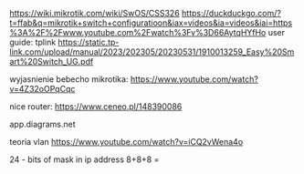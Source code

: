 https://wiki.mikrotik.com/wiki/SwOS/CSS326
https://duckduckgo.com/?t=ffab&q=mikrotik+switch+configuratioon&iax=videos&ia=videos&iai=https%3A%2F%2Fwww.youtube.com%2Fwatch%3Fv%3D66AytqHYfHo
user guide: tplink
https://static.tp-link.com/upload/manual/2023/202305/20230531/1910013259_Easy%20Smart%20Switch_UG.pdf

wyjasnienie bebecho mikrotika:
https://www.youtube.com/watch?v=4Z32oOPqCqc

nice router:
https://www.ceneo.pl/148390086

app.diagrams.net

teoria vlan
https://www.youtube.com/watch?v=iCQ2vWena4o


24 - bits of mask in ip address 8+8+8 = 